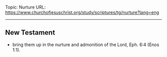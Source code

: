 Topic: Nurture
URL: https://www.churchofjesuschrist.org/study/scriptures/tg/nurture?lang=eng

---

## New Testament

- bring them up in the nurture and admonition of the Lord, Eph. 6:4 (Enos 1:1).

